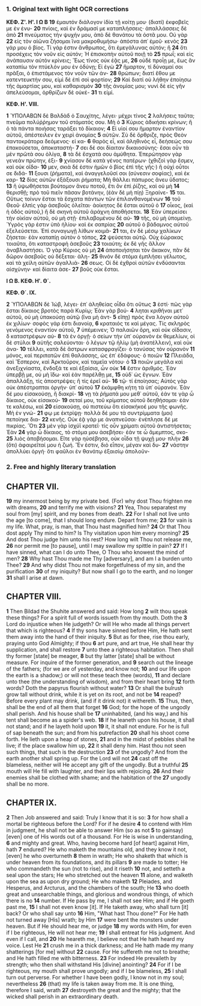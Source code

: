 ### 1. Original text with light OCR corrections

**ΚΕΦ. Ζ'. Η'. I Ω Β**
**19** ἐμαυτόν διάλογον ἰδία τῇ κοίτῃ μου· (διατί) ἐκφοβεῖς με ἐν ἐνυ-
**20** πνίοις, καὶ ἐν δράμασί με καταπλήσσεις· ἀπαλλάσσεις δὲ ἀπὸ
**21** πνεύματος τὴν ψυχήν μου, ἀπὸ δὲ θανάτου τὰ ὀστᾶ μου. Οὐ γὰρ
**22** εἰς τὸν αἰῶνα ζήσομαι ἵνα μακροθυμήσω· ἀπόστα ἀπ᾿ ἐμοῦ· κενὸς
**23** γάρ μου ὁ βίος. Τί γάρ ἐστιν ἄνθρωπος, ὅτι ἐμεγάλυνας αὐτόν; ἢ
**24** ὅτι προσέχεις τὸν νοῦν εἰς αὐτόν; Ἡ ἐπισκοπὴν αὐτοῦ ποιῇ τὸ
**25** πρωΐ; καὶ εἰς ἀνάπαυσιν αὐτὸν κρίνεις; Ἕως τίνος οὐκ ἐᾷς με,
**26** οὐδὲ προΐῃ με, ἕως ἂν καταπίω τὸν πτύελόν μου ἐν ὀδύνῃ; Εἰ ἐγὼ
**27** ἥμαρτον, τί δύναμαί σοι πρᾶξαι, ὁ ἐπιστάμενος τὸν νοῦν τῶν ἀν-
**28** θρώπων; διατί ἔθου με κατεντευκτήν σου, εἰμὶ δὲ ἐπὶ σοὶ φορτίον;
**29** Καὶ διατί οὐ λήθην ἐποίησω τῆς ἁμαρτίας μου, καὶ καθαρισμὸν
**30** τῆς ἀνομίας μου; νυνὶ δὲ εἰς γῆν ἀπελεύσομαι, ὀρθρίζων δὲ οὐκέ-
**31** τι εἰμί.

**ΚΕΦ. Η'. VIII.**

**1** ὙΠΟΛΑΒΩΝ δὲ Βαλδὰδ ὁ Σαυχίτης, λέγει· μέχρι τίνος
**2** λαλήσεις ταῦτα; πνεῦμα πολύῤῥημον τοῦ στόματός σου. Μὴ ὁ
**3** Κύριος ἀδικήσει κρίνων; ἢ ὁ τὰ πάντα ποιήσας ταράξει τὸ δίκαιον;
**4** Εἰ υἱοί σου ἥμαρτον ἐναντίον αὐτοῦ, ἀπέστειλεν ἐν χειρὶ ἀνομίας
**5** αὐτῶν. Σὺ δὲ ὄρθριζε, πρὸς Θεὸν παντοκράτορα δεόμενος· εἰ κα-
**6** θαρὸς εἶ, καὶ ἀληθινὸς εἶ, δεήσεώς σου ἐπακούσεται, ἀποκαταστή-
**7** σει δέ σοι δίαιταν δικαιοσύνης· ἔσαι οὖν τὰ μὲν πρῶτά σου ὀλίγα,
**8** τὰ δὲ ἔσχατά σου ἀμύθητα. Ἐπερώτησον γὰρ γενεὰν πρώτην, ἐξι-
**9** χνίασον δὲ κατὰ γένος πατέρων· (χθιζοὶ γὰρ ἔσμεν, καὶ οὐκ οἴδα-
**10** μεν, σκιὰ δέ ἐστιν ἡμῶν ὁ βίος ἐπὶ τῆς γῆς·) ἢ οὐχὶ οὗτοι σε διδά-
**11** ξουσι (ῥήματα), καὶ ἀναγγελοῦσί σοι (σύνεσιν σοφίας), καὶ ἐκ καρ-
**12** δίας αὐτῶν ἐξάξουσι ῥήματα; Μὴ θάλλει πάπυρος ἄνευ ὕδατος;
**13** ἢ ὑψωθήσεται βούτομον ἄνευ ποτοῦ, ἔτι ὂν ἐπὶ ῥίζης, καὶ οὐ μὴ
**14** θερισθῇ; πρὸ τοῦ πιεῖν πᾶσαν βοτάνην, (ἐὰν δὲ μὴ πίῃ) Ξηραίνε-
**15** ται. Οὕτως τοίνυν ἔσται τὰ ἔσχατα πάντων τῶν ἐπιλανθανομένων
**16** τοῦ Θεοῦ· ἐλπὶς γὰρ ἀσεβοῦς ὀλεῖται· ἀοίκητος δὲ ἔσται αὐτοῦ ὁ
**17** οἶκος, (καὶ ἡ ὁδὸς αὐτοῦ,) ἢ δὲ σκηνὴ αὐτοῦ ἀράχνη ἀποθήσεται.
**18** Ἐὰν ὑπερείσει τὴν οἰκίαν αὐτοῦ, οὐ μὴ στῇ· ἐπιλαβομένου δὲ αὐ-
**19** τῆς, οὐ μὴ ὑπομείνῃ. Ὑγρὸς γάρ ἐστιν ὑπὸ ἡλίου· καὶ ἐκ σαπρίας
**20** αὐτοῦ ὁ βάδαμνος αὐτοῦ ἐξελεύσεται. Ἐπὶ συναγωγῇ λίθων κοιμᾶ-
**21** ται, ἐν δὲ μέσῳ χαλίκων ζήσεται· ἐὰν καταπίῃ αὐτὸν ὁ τόπος,
**22** ψεύσεται αὐτῷ. Οὐχ ἑώρακας τοιαῦτα, ὅτι καταστροφὴ ἀσεβοῦς
**23** τοιαύτη; ἐκ δὲ γῆς ἄλλον ἀναβλαστήσει. Ὁ γὰρ Κύριος οὐ μὴ
**24** ἀποποιήσηται τὸν ἄκακον, πᾶν δὲ δῶρον ἀσεβοῦς οὐ δέξεται· ἀλη-
**25** θινὸν δὲ στόμα ἐμπλήσει γέλωτος, καὶ τὰ χείλη αὐτῶν ἀγαλλιά-
**26** σεως. Οἱ δὲ ἐχθροὶ αὐτῶν ἐνδύσανται αἰσχύνην· καὶ δίαιτα ἀσε-
**27** βοῦς οὐκ ἔσται.

**Ι Ω Β. ΚΕΦ. Ηʹ. Θ´.**

**ΚΕΦ. Θ´. ΙΧ.**

**2** ὙΠΟΛΑΒΩΝ δὲ Ἰώβ, λέγει· ἐπ᾿ ἀληθείας οἶδα ὅτι οὕτως
**3** ἐστί· πῶς γὰρ ἔσται δίκαιος βροτὸς παρὰ Κυρίῳ; Ἐὰν γὰρ βού-
**4** ληται κριθῆναι μετ᾿ αὐτοῦ, οὐ μὴ ὑπακούσῃ αὐτῷ (ἵνα μὴ ἀντ-
**5** εἴπῃ) πρὸς ἕνα λόγον αὐτοῦ ἐκ χιλίων· σοφὸς γάρ ἐστι διανοίᾳ,
**6** κραταιός τε καὶ μέγας. Τίς σκληρὸς γενόμενος ἐναντίον αὐτοῦ,
**7** ὑπέμεινεν; Ὁ παλαιῶν ὄρη, καὶ οὐκ οἴδασιν, δ καταστρέφων αὐ-
**8** τὰ ἐν ὀργῇ· ὁ σείων τὴν ὑπ᾿ οὐρανὸν ἐκ θεμελίων, οἱ δὲ στύλοι
**9** αὐτῆς σαλεύονται· ὁ λέγων τῷ ἡλίῳ (μὴ ἀνατέλλειν), καὶ οὐκ ἀνα-
**10** τέλλει, κατὰ δὲ ἄστρων κατασφραγίζει· ὁ τανύσας τὸν οὐρανὸν
**11** μόνος, καὶ περιπατῶν ἐπὶ θαλάσσης, ὡς ἐπ᾿ ἐδάφους· ὁ ποιῶν
**12** Πλειάδα, καὶ Ἕσπερον, καὶ Ἀρκτοῦρον, καὶ ταμεῖα νότου· ὁ
**13** ποιῶν μεγάλα καὶ ἀνεξιχνίαστα, ἔνδοξά τε καὶ ἐξαίσια, ὧν οὐκ
**14** ἔστιν ἀριθμός. Ἐὰν ὑπερβῇ με, οὐ μὴ ἴδω· καὶ ἐὰν παρέλθῃ με,
**15** οὐδ᾿ ὡς ἔγνων. Ἐὰν ἀπαλλάξῃ, τίς ἀποστρέψει; ἢ τίς ἐρεῖ αὐ-
**16** τῷ· τί ἐποίησας; Αὐτὸς γὰρ οὐκ ἀπέστραπται ὀργήν· ὑπ᾿ αὐτοῦ
**17** ἐκάμφθη κήτη τὰ ὑπ᾿ οὐρανόν. Ἐὰν δέ μου εἰσακούσῃ, ἢ διακρί-
**18** νῃ τὰ ῥήματά μου μεθ᾿ αὐτοῦ, ἐάν τε γὰρ ὦ δίκαιος, οὐκ εἰσακού-
**19** σεταί μου, τοῦ κρίματος αὐτοῦ δεηθήσομαι· ἐάν τε καλέσω, καὶ
**20** εἰσακούσῃ, οὐ πιστεύω ὅτι εἰσακήκοέ μου τῆς φωνῆς. Μὴ ἐν γνώ-
**21** φῳ με ἐκτρίψῃ· πολλὰ δέ μου τὰ συντρίμματα (μοι) πεποίηκε δια-
**22** κενῆς. Οὐκ ἐᾷ γάρ με ἀναπνεῦσαι· ἐνέπλησε δέ με πικρίας. Ὅτι
**23** μὲν γὰρ ἰσχύϊ κρατεῖ· τίς οὖν χρίματι αὐτοῦ ἀντιστήσεται; Ἐὰν
**24** γάρ ὦ δίκαιος, τὸ στόμα μου ἀσεβήσει· ἐάν τε ὦ ἄμεμπτος, σκο-
**25** λιὸς ἀποβήσομαι. Εἴτε γὰρ ηὐσέβησα, οὐκ οἶδα τῇ ψυχῇ μου· πλὴν
**26** (ὅτι) ἀφαιρεῖταί μου ἡ ζωή. Ἕν ἐστιν, διὸ εἶπον, μέγαν καὶ δυ-
**27** νάστην ἀπολλύει ὀργή· ὅτι φαῦλοι ἐν θανάτῳ ἐξαισίῳ ἀπολοῦν-

### 2. Free and highly literary translation

## CHAPTER VII.

**19** my innermost being by my private bed. (For) why dost Thou frighten me with dreams,
**20** and terrify me with visions?
**21** Yea, Thou separatest my soul from [my] spirit, and my bones from death.
**22** For I shall not live unto the age [to come], that I should long endure. Depart from me;
**23** for vain is my life. What, pray, is man, that Thou hast magnified him?
**24** Or that Thou dost apply Thy mind to him? Is Thy visitation upon him every morning?
**25** And dost Thou judge him unto his rest? How long wilt Thou not release me,
**26** nor permit me [to pause], until I may swallow my spittle in pain?
**27** If I have sinned, what can I do unto Thee, O Thou who knowest the mind of men?
**28** Why hast Thou made me Thy [adversary], and am I a burden unto Thee?
**29** And why didst Thou not make forgetfulness of my sin, and the purification
**30** of my iniquity? But now shall I go to the earth, and no longer
**31** shall I arise at dawn.

## CHAPTER VIII.

**1** Then Bildad the Shuhite answered and said: How long
**2** wilt thou speak these things? For a spirit full of words issueth from thy mouth. Doth the
**3** Lord do injustice when He judgeth? Or will He who made all things pervert that which is righteous?
**4** If thy sons have sinned before Him, He hath sent them away into the hand of their iniquity.
**5** But as for thee, rise thou early, praying unto God Almighty; if thou
**6** art pure, and art true, He shall hear thy supplication, and shall restore
**7** unto thee a righteous habitation. Then shall thy former [state] be meager,
**8** but thy latter [state] shall be without measure. For inquire of the former generation, and
**9** search out the lineage of the fathers; (for we are of yesterday, and know not;
**10** and our life upon the earth is a shadow;) or will not these teach thee (words),
**11** and declare unto thee (the understanding of wisdom), and from their heart bring
**12** forth words? Doth the papyrus flourish without water?
**13** Or shall the bulrush grow tall without drink, while it is yet on its root, and not be
**14** reaped? Before every plant may drink, (and if it drink not) it withereth.
**15** Thus, then, shall be the end of all them that forget
**16** God; for the hope of the ungodly shall perish. And his house shall be
**17** uninhabited, (and his way,) and his tent shall become as a spider's web.
**18** If he leaneth upon his house, it shall not stand; and if he layeth hold upon
**19** it, it shall not endure. For he is full of sap beneath the sun; and from his putrefaction
**20** shall his shoot come forth. He lieth upon a heap of stones,
**21** and in the midst of pebbles shall he live; if the place swallow him up,
**22** it shall deny him. Hast thou not seen such things, that such is the destruction
**23** of the ungodly? And from the earth another shall spring up. For the Lord will not
**24** cast off the blameless, neither will He accept any gift of the ungodly. But a truthful
**25** mouth will He fill with laughter, and their lips with rejoicing.
**26** And their enemies shall be clothed with shame; and the habitation of the
**27** ungodly shall be no more.

## CHAPTER IX.

**2** Then Job answered and said: Truly I know that it is so:
**3** for how shall a mortal be righteous before the Lord? For if he desire
**4** to contend with Him in judgment, he shall not be able to answer Him (so as not
**5** to gainsay) [even] one of His words out of a thousand. For He is wise in understanding,
**6** and mighty and great. Who, having become hard [of heart] against Him, hath
**7** endured? He who maketh the mountains old, and they know it not, [even] he who overturneth
**8** them in wrath; He who shaketh that which is under heaven from its foundations, and its pillars
**9** are made to totter; He who commandeth the sun (not to rise), and it riseth
**10** not, and setteth a seal upon the stars; He who stretched out the heaven
**11** alone, and walketh upon the sea as upon dry ground; He who maketh
**12** Pleiades, and Hesperus, and Arcturus, and the chambers of the south; He
**13** who doeth great and unsearchable things, and glorious and wondrous things, of which there is no
**14** number. If He pass by me, I shall not see Him; and if He goeth past me,
**15** I shall not even know [it]. If He taketh away, who shall turn [it] back? Or who shall say unto
**16** Him, "What hast Thou done?" For He hath not turned away [His] wrath; by Him
**17** were bent the monsters under heaven. But if He should hear me, or judge
**18** my words with Him, for even if I be righteous, He will not hear me;
**19** I shall entreat for His judgment. And even if I call, and
**20** He heareth me, I believe not that He hath heard my voice. Lest He
**21** crush me in a thick darkness; and He hath made my many shatterings [for me] without
**22** cause. For He suffereth me not to breathe; and He hath filled me with bitterness.
**23** For indeed He prevaileth by strength; who then shall withstand His [divine] anointing?
**24** For if I be righteous, my mouth shall prove ungodly; and if I be blameless,
**25** I shall turn out perverse. For whether I have been godly, I know not in my soul; nevertheless
**26** (that) my life is taken away from me. It is one thing, therefore I said, wrath
**27** destroyeth the great and the mighty; that the wicked shall perish in an extraordinary death.